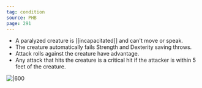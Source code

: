 ```yaml
---
tag: condition
source: PHB
page: 291
---
```


- A paralyzed creature is [[incapacitated]] and can't move or speak.
- The creature automatically fails Strength and Dexterity saving throws.
- Attack rolls against the creature have advantage.
- Any attack that hits the creature is a critical hit if the attacker is within 5 feet of the creature.



![|600]()
